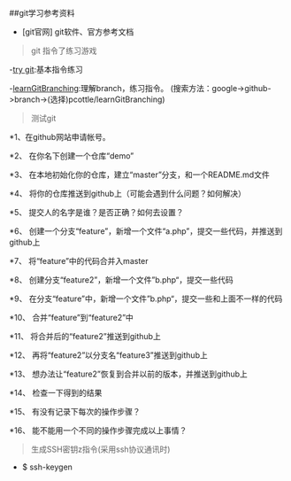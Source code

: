 ##git学习参考资料

* [git官网] git软件、官方参考文档

>git 指令了练习游戏

-[try git][2]:基本指令练习

-[learnGitBranching][3]:理解branch，练习指令。
(搜索方法：google->github->branch->(选择)pcottle/learnGitBranching)

>测试git 

*1、在github网站申请帐号。

*2、 在你名下创建一个仓库“demo”

*3、 在本地初始化你的仓库，建立“master”分支，和一个README.md文件

*4、 将你的仓库推送到github上（可能会遇到什么问题？如何解决）

*5、 提交人的名字是谁？是否正确？如何去设置？

*6、 创建一个分支“feature”，新增一个文件“a.php”，提交一些代码，并推送到github上

*7、 将“feature”中的代码合并入master

*8、 创建分支“feature2”，新增一个文件”b.php“，提交一些代码

*9、 在分支“feature”中，新增一个文件”b.php“，提交一些和上面不一样的代码

*10、 合并“feature”到“feature2”中

*11、 将合并后的“feature2”推送到github上

*12、 再将“feature2”以分支名“feature3”推送到github上

*13、 想办法让“feature2”恢复到合并以前的版本，并推送到github上

*14、 检查一下得到的结果

*15、 有没有记录下每次的操作步骤？

*16、 能不能用一个不同的操作步骤完成以上事情？

>生成SSH密钥z指令(采用ssh协议通讯时)

* $ ssh-keygen





[1]: http://git-scm.com/
[2]: http://try.github.io/levels/1/challenges/1
[3]: http://pcottle.github.io/learnGitBranching/
